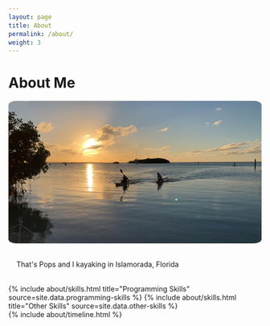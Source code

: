 ```yaml
---
layout: page
title: About
permalink: /about/
weight: 3
---
```


# About Me

<img src="../images/islamorada.jpg" alt=":(" style="border-radius: 3%;">

<p style="margin-bottom: 1rem; padding: 1rem;">That's Pops and I kayaking in Islamorada, Florida</p>

<div class="row">
{% include about/skills.html title="Programming Skills" source=site.data.programming-skills %}
{% include about/skills.html title="Other Skills" source=site.data.other-skills %}
</div>

<div class="row">
{% include about/timeline.html %}
</div>